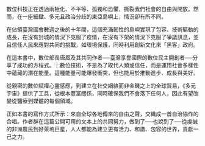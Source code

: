 數位科技正在透過兩極化、不平等、孤獨和恐懼，撕裂我們社會的自由與開放。然而，在一座細緻、多元且政治分歧的東亞島嶼上，情況卻有所不同。

在佔領臺灣國會數週之後的十年間，這個充滿韌性的島嶼實現了包容、技術驅動的成長，在沒有封城的情況下克服了疫情，在沒有下架的情況下克服了爭議訊息，並且信任人民來應對共同的挑戰，如環境保護，同時利用創新文化來「黑客」政府。

在這本書中，數位部長唐鳳及其共同作者──臺灣享譽國際的數位民主開創者──分享了成功的方程式。⿻數位技術，不是為了取代人類或信任，而是運用社會多樣性中蘊藏的潛在能量。這種能量可能爆發衝突，但也能用於推動進步、成長與美好。

從親密的數位賦權心靈感應，到建立在社交網絡而非金錢之上的全球貿易，《多元宇宙》提供了工具，從根本豐富關係，同時確保我們不會落下任何人，因此有望改變從醫療到媒體的每個領域。

正如本書的寫作方式所示：來自全球各地傳來的自由之聲，交織成一首自治協作的合唱。作者群在這篇公開可用的文本上的共同努力，做到了──也說到了──從虔誠的非洲農民到好萊塢巨星，人人都能為建立更有活力、和諧、包容的世界，貢獻一己之力。
